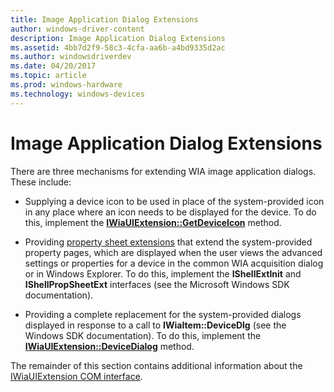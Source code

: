 ```yaml
---
title: Image Application Dialog Extensions
author: windows-driver-content
description: Image Application Dialog Extensions
ms.assetid: 4bb7d2f9-58c3-4cfa-aa6b-a4bd9335d2ac
ms.author: windowsdriverdev
ms.date: 04/20/2017
ms.topic: article
ms.prod: windows-hardware
ms.technology: windows-devices
---
```


# Image Application Dialog Extensions





There are three mechanisms for extending WIA image application dialogs. These include:

-   Supplying a device icon to be used in place of the system-provided icon in any place where an icon needs to be displayed for the device. To do this, implement the [**IWiaUIExtension::GetDeviceIcon**](https://msdn.microsoft.com/library/windows/hardware/ff545075) method.

-   Providing [property sheet extensions](property-sheet-extensions.md) that extend the system-provided property pages, which are displayed when the user views the advanced settings or properties for a device in the common WIA acquisition dialog or in Windows Explorer. To do this, implement the **IShellExtInit** and **IShellPropSheetExt** interfaces (see the Microsoft Windows SDK documentation).

-   Providing a complete replacement for the system-provided dialogs displayed in response to a call to **IWiaItem::DeviceDlg** (see the Windows SDK documentation). To do this, implement the [**IWiaUIExtension::DeviceDialog**](https://msdn.microsoft.com/library/windows/hardware/ff545069) method.

The remainder of this section contains additional information about the [IWiaUIExtension COM interface](iwiauiextension-com-interface.md).

 

 




